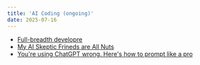 ```yaml
---
title: 'AI Coding (ongoing)'
date: 2025-07-16
---
```


- [Full-breadth developre](https://justin.searls.co/posts/full-breadth-developers/)
- [My AI Skeptic Frineds are All Nuts](https://fly.io/blog/youre-all-nuts/)
- [You're using ChatGPT wrong. Here's how to prompt like a pro](https://jdhwilkins.com/youre-using-chatgpt-wrong-heres-how-to-prompt-like-a-pro/)
